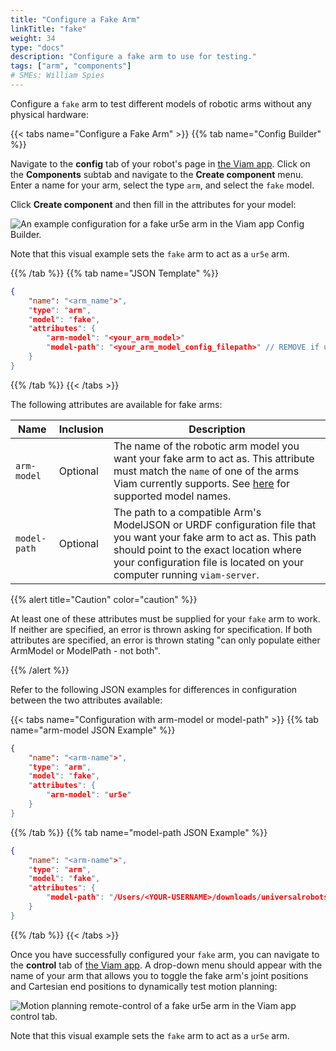 ```yaml
---
title: "Configure a Fake Arm"
linkTitle: "fake"
weight: 34
type: "docs"
description: "Configure a fake arm to use for testing."
tags: ["arm", "components"]
# SMEs: William Spies
---
```


Configure a `fake` arm to test different models of robotic arms without any physical hardware:

{{< tabs name="Configure a Fake Arm" >}}
{{% tab name="Config Builder" %}}

Navigate to the **config** tab of your robot's page in [the Viam app](https://app.viam.com).
Click on the **Components** subtab and navigate to the **Create component** menu.
Enter a name for your arm, select the type `arm`, and select the `fake` model.

Click **Create component** and then fill in the attributes for your model:

![An example configuration for a fake ur5e arm in the Viam app Config Builder.](../img/fake-arm-ui-config.png)

Note that this visual example sets the `fake` arm to act as a `ur5e` arm.

{{% /tab %}}
{{% tab name="JSON Template" %}}

```json {class="line-numbers linkable-line-numbers"}
{
    "name": "<arm_name">",
    "type": "arm",
    "model": "fake",
    "attributes": {
        "arm-model": "<your_arm_model>"
        "model-path": "<your_arm_model_config_filepath>" // REMOVE if using arm-model
    }
}
```

{{% /tab %}}
{{< /tabs >}}

The following attributes are available for fake arms:

| Name | Inclusion | Description |
| ---- | --------- | ----------- |
| `arm-model` | Optional | The name of the robotic arm model you want your fake arm to act as. This attribute must match the `name` of one of the arms Viam currently supports. See [here](../#configuration) for supported model names. |
| `model-path` | Optional | The path to a compatible Arm's ModelJSON or URDF configuration file that you want your fake arm to act as. This path should point to the exact location where your configuration file is located on your computer running `viam-server`. |

{{% alert title="Caution" color="caution" %}}

At least one of these attributes must be supplied for your `fake` arm to work.
If neither are specified, an error is thrown asking for specification.
If both attributes are specified, an error is thrown stating "can only populate either ArmModel or ModelPath - not both".

{{% /alert %}}

Refer to the following JSON examples for differences in configuration between the two attributes available:

{{< tabs name="Configuration with arm-model or model-path" >}}
{{% tab name="arm-model JSON Example" %}}

```json {class="line-numbers linkable-line-numbers"}
{
    "name": "<arm-name">",
    "type": "arm",
    "model": "fake",
    "attributes": {
        "arm-model": "ur5e"
    }
}
```

{{% /tab %}}
{{% tab name="model-path JSON Example" %}}

```json {class="line-numbers linkable-line-numbers"}
{
    "name": "<arm-name">",
    "type": "arm",
    "model": "fake",
    "attributes": {
        "model-path": "/Users/<YOUR-USERNAME>/downloads/universalrobots/ur5e.json"
    }
}
```

{{% /tab %}}
{{< /tabs >}}

Once you have successfully configured your `fake` arm, you can navigate to the **control** tab of [the Viam app](https://app.viam.com).
A drop-down menu should appear with the name of your arm that allows you to toggle the fake arm's joint positions and Cartesian end positions to dynamically test motion planning:

<img src="../img/fake-arm-ui-remote-control.png" alt="Motion planning remote-control of a fake ur5e arm in the Viam app control tab." style="max-width:800px" />

Note that this visual example sets the `fake` arm to act as a  `ur5e` arm.
